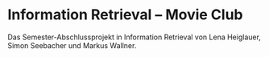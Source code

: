 # Information Retrieval – Movie Club
Das Semester-Abschlussprojekt in Information Retrieval von Lena Heiglauer, Simon Seebacher und Markus Wallner.
